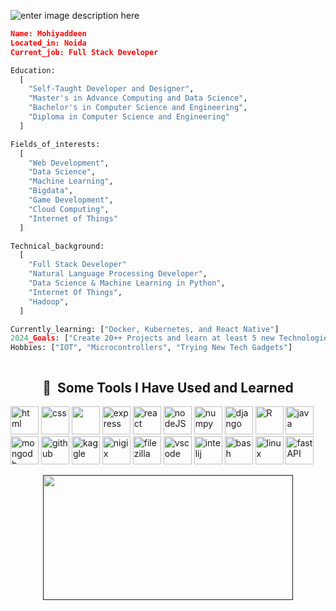  ![enter image description here](https://i.ibb.co/4JWPVP1/New-Project-6.png)
 
 <!--  ![enter image description here](https://i.ibb.co/x8VNZJF/New-Project-5.png) -->
```json
Name: Mohiyaddeen
Located_in: Noida
Current_job: Full Stack Developer
```
```python
Education:
  [
    "Self-Taught Developer and Designer",
    "Master's in Advance Computing and Data Science",
    "Bachelor's in Computer Science and Engineering",
    "Diploma in Computer Science and Engineering"
  ]
```
```python
Fields_of_interests:
  [
    "Web Development",
    "Data Science",
    "Machine Learning",
    "Bigdata",
    "Game Development",
    "Cloud Computing",
    "Internet of Things"
  ]
```
```python
Technical_background:
  [
    "Full Stack Developer"
    "Natural Language Processing Developer",
    "Data Science & Machine Learning in Python",
    "Internet Of Things",
    "Hadoop",
  ]
```
```python
Currently_learning: ["Docker, Kubernetes, and React Native"]
2024_Goals: ["Create 20++ Projects and learn at least 5 new Technologies.."]
Hobbies: ["IOT", "Microcontrollers", "Trying New Tech Gadgets"]
```
```python

```
<!-- 
- 🔭 I’m currently working on Machine Learning
- 🌱 I’m currently learning Streamlit.
- 👯 I’m looking to collaborate on my next Streamlit project.
- 🤔 I’m looking for help to make an interactive framework of Machine learning.
- 💬 Ask me about Latest Technologies
- 📫 How to reach me: [Twitter @IamMS](https://twitter.com/mohiyaddeen3)
- 😄 Pronouns: He/Him
- ⚡ Fun fact:Blockchain is going to takeover all servers
-->
<center>

<h2> 🚀 &nbsp;Some Tools I Have Used and Learned</h2>
<p align="left">
<img src="https://cdn.jsdelivr.net/gh/devicons/devicon/icons/html5/html5-original-wordmark.svg" alt="html"   width="45" height="45" />
 <img src="https://cdn.jsdelivr.net/gh/devicons/devicon/icons/css3/css3-plain-wordmark.svg"  alt="css"   width="45" height="45" />

 <img src="https://cdn.jsdelivr.net/gh/devicons/devicon/icons/bootstrap/bootstrap-original-wordmark.svg" width="45" height="45"/>
<img src="https://cdn.jsdelivr.net/gh/devicons/devicon/icons/express/express-original-wordmark.svg" alt="express"   width="45" height="45" />

<img src="https://cdn.jsdelivr.net/gh/devicons/devicon/icons/react/react-original.svg"  alt="react"   width="45" height="45" />


<img src="https://cdn.jsdelivr.net/gh/devicons/devicon/icons/nodejs/nodejs-plain-wordmark.svg" alt="nodeJS"   width="45" height="45" />



 <img src="https://cdn.jsdelivr.net/gh/devicons/devicon/icons/numpy/numpy-original.svg" alt="numpy"   width="45" height="45"/>

<img src="https://cdn.jsdelivr.net/gh/devicons/devicon/icons/django/django-plain-wordmark.svg" alt="django"   width="45" height="45"/>
<img src="https://cdn.jsdelivr.net/gh/devicons/devicon/icons/r/r-original.svg" alt="R"   width="45" height="45" />


<img src="https://cdn.jsdelivr.net/gh/devicons/devicon/icons/java/java-original-wordmark.svg" alt="java"   width="45" height="45"/>

<img src="https://cdn.jsdelivr.net/gh/devicons/devicon/icons/mongodb/mongodb-plain-wordmark.svg" alt="mongodb"   width="45" height="45"/>


<img src="https://cdn.jsdelivr.net/gh/devicons/devicon/icons/github/github-original-wordmark.svg" alt="github"   width="45" height="45"/>

<img src="https://cdn.jsdelivr.net/gh/devicons/devicon/icons/kaggle/kaggle-original-wordmark.svg" alt="kaggle"   width="45" height="45"/>

<img src="https://cdn.jsdelivr.net/gh/devicons/devicon/icons/nginx/nginx-original.svg" alt="nigix"   width="45" height="45"/>

<img src="https://cdn.jsdelivr.net/gh/devicons/devicon/icons/filezilla/filezilla-plain.svg" alt="filezilla"   width="45" height="45" />


<img src="https://cdn.jsdelivr.net/gh/devicons/devicon/icons/vscode/vscode-original.svg" alt="vscode" width="45" height="45"/>

<img src="https://cdn.jsdelivr.net/gh/devicons/devicon/icons/intellij/intellij-original.svg" alt="intelij" width="45" height="45" />


<img src="https://cdn.jsdelivr.net/gh/devicons/devicon/icons/bash/bash-original.svg" alt="bash" width="45" height="45"/>


<img src="https://cdn.jsdelivr.net/gh/devicons/devicon/icons/linux/linux-original.svg" alt="linux" width="45" height="45" />

<img src="https://cdn.jsdelivr.net/gh/devicons/devicon/icons/fastapi/fastapi-original-wordmark.svg" alt="fastAPI" width="45" height="45"  />


</p>

   <a href="">
    <figure>
       <img src="https://i.ibb.co/yNxb6sD/ezgif-com-gif-maker.gif" width="400px" height="200px">
      <!--<img src="https://github-readme-stats.vercel.app/api?username=MohiyaddeenSheikh" width="400px" height="200px">-->
    </figure>
   </a>
</center>

<!--![Mohiyaddeen's github stats](https://github-readme-stats.vercel.app/api?username=MohiyaddeenSheikh)-->


